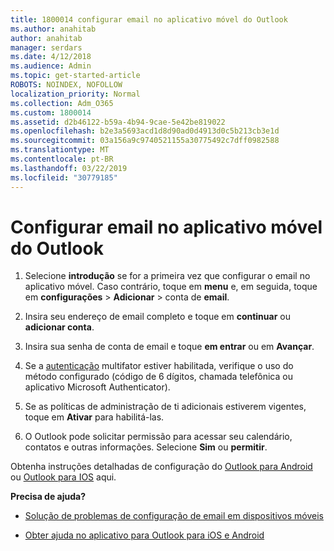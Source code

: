 ```yaml
---
title: 1800014 configurar email no aplicativo móvel do Outlook
ms.author: anahitab
author: anahitab
manager: serdars
ms.date: 4/12/2018
ms.audience: Admin
ms.topic: get-started-article
ROBOTS: NOINDEX, NOFOLLOW
localization_priority: Normal
ms.collection: Adm_O365
ms.custom: 1800014
ms.assetid: d2b46122-b59a-4b94-9cae-5e42be819022
ms.openlocfilehash: b2e3a5693acd1d8d90ad0d4913d0c5b213cb3e1d
ms.sourcegitcommit: 03a156a9c9740521155a30775492c7dff0982588
ms.translationtype: MT
ms.contentlocale: pt-BR
ms.lasthandoff: 03/22/2019
ms.locfileid: "30779185"
---
```

# <a name="set-up-email-in-the-outlook-mobile-app"></a>Configurar email no aplicativo móvel do Outlook

1. Selecione **introdução** se for a primeira vez que configurar o email no aplicativo móvel. Caso contrário, toque em **menu** e, em seguida, toque em **configurações** \> **Adicionar** \> conta de **email**. 
    
2. Insira seu endereço de email completo e toque em **continuar** ou **adicionar conta**.
    
3. Insira sua senha de conta de email e toque **em entrar** ou em **Avançar**. 
    
4. Se a [autenticação](https://support.office.com/article/8f0454b2-f51a-4d9c-bcde-2c48e41621c6.aspx) multifator estiver habilitada, verifique o uso do método configurado (código de 6 dígitos, chamada telefônica ou aplicativo Microsoft Authenticator). 
    
5. Se as políticas de administração de ti adicionais estiverem vigentes, toque em **Ativar** para habilitá-las. 
    
6. O Outlook pode solicitar permissão para acessar seu calendário, contatos e outras informações. Selecione **Sim** ou **permitir**. 
    
Obtenha instruções detalhadas de configuração do [Outlook para Android](https://support.office.com/article/886db551-8dfa-4fd5-b835-f8e532091872.aspx) ou [Outlook para IOS](https://support.office.com/article/b2de2161-cc1d-49ef-9ef9-81acd1c8e234.aspx) aqui. 
  
 **Precisa de ajuda?**
  
- [Solução de problemas de configuração de email em dispositivos móveis](https://support.office.com/article/a264ef01-9c88-48fb-9285-7017e4f31f02.aspx)
    
- [Obter ajuda no aplicativo para Outlook para iOS e Android](https://support.office.com/article/218a22d1-9fa5-4889-b689-de1c63493243.aspx#ID0EAABAAA=Contact_Support)
    

